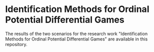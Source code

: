 # Identification Methods for Ordinal Potential Differential Games
The results of the two scenarios for the research work "Identification Methods for Ordinal Potential Differential Games" are available in this repository.
